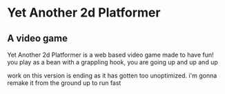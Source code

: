 
# Yet Another 2d Platformer
## A video game

Yet Another 2d Platformer is a web based video game made to have fun! you play as a bean with a grappling hook, you are going up and up and up

work on this version is ending as it has gotten too unoptimized. i'm gonna remake it from the ground up to run fast
